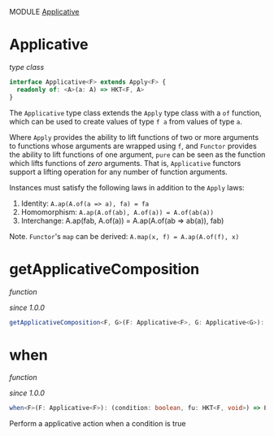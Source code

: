 MODULE [Applicative](https://github.com/gcanti/fp-ts/blob/master/src/Applicative.ts)

# Applicative

_type class_

```ts
interface Applicative<F> extends Apply<F> {
  readonly of: <A>(a: A) => HKT<F, A>
}
```

The `Applicative` type class extends the `Apply` type class
with a `of` function, which can be used to create values of type `f a`
from values of type `a`.

Where `Apply` provides the ability to lift functions of two or
more arguments to functions whose arguments are wrapped using `f`, and
`Functor` provides the ability to lift functions of one
argument, `pure` can be seen as the function which lifts functions of
_zero_ arguments. That is, `Applicative` functors support a lifting
operation for any number of function arguments.

Instances must satisfy the following laws in addition to the `Apply` laws:

1.  Identity: `A.ap(A.of(a => a), fa) = fa`
2.  Homomorphism: `A.ap(A.of(ab), A.of(a)) = A.of(ab(a))`
3.  Interchange: A.ap(fab, A.of(a)) = A.ap(A.of(ab => ab(a)), fab)

Note. `Functor`'s `map` can be derived: `A.map(x, f) = A.ap(A.of(f), x)`

# getApplicativeComposition

_function_

_since 1.0.0_

```ts
getApplicativeComposition<F, G>(F: Applicative<F>, G: Applicative<G>): ApplicativeComposition<F, G>
```

# when

_function_

_since 1.0.0_

```ts
when<F>(F: Applicative<F>): (condition: boolean, fu: HKT<F, void>) => HKT<F, void>
```

Perform a applicative action when a condition is true
